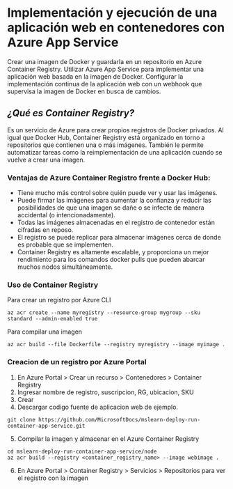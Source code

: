 # Implementación y ejecución de una aplicación web en contenedores con Azure App Service
Crear una imagen de Docker y guardarla en un repositorio en Azure Container Registry. Utilizar Azure App Service para implementar una aplicación web basada en la imagen de Docker. Configurar la implementación continua de la aplicación web con un webhook que supervisa la imagen de Docker en busca de cambios.

## _¿Qué es Container Registry?_
Es un servicio de Azure para crear propios registros de Docker privados. Al igual que Docker Hub, Container Registry está organizado en torno a repositorios que contienen una o más imágenes. También le permite automatizar tareas como la reimplementación de una aplicación cuando se vuelve a crear una imagen. 

### Ventajas de Azure Container Registro frente a Docker Hub:
- Tiene mucho más control sobre quién puede ver y usar las imágenes.
- Puede firmar las imágenes para aumentar la confianza y reducir las posibilidades de que una imagen se dañe o se infecte de manera accidental (o intencionadamente).
- Todas las imágenes almacenadas en el registro de contenedor están cifradas en reposo.
- El registro se puede replicar para almacenar imágenes cerca de donde es probable que se implementen.
- Container Registry es altamente escalable, y proporciona un mejor rendimiento para los comandos docker pulls que pueden abarcar muchos nodos simultáneamente. 

### Uso de Container Registry
Para crear un registro por Azure CLI 
```
az acr create --name myregistry --resource-group mygroup --sku standard --admin-enabled true
```

Para compilar una imagen 
```
az acr build --file Dockerfile --registry myregistry --image myimage .
```

### Creacion de un registro por Azure Portal
1. En Azure Portal > Crear un recurso > Contenedores > Container Registry
2. Ingresar nombre de registro, suscripcion, RG, ubicacion, SKU
3. Crear
4. Descargar codigo fuente de aplicacion web de ejemplo.
```
git clone https://github.com/MicrosoftDocs/mslearn-deploy-run-container-app-service.git
```
5. Compilar la imagen y almacenar en el Azure Container Registry 
```
cd mslearn-deploy-run-container-app-service/node
az acr build --registry <container_registry_name> --image webimage .
```
6. En Azure Portal > Container Registry > Servicios > Repositorios para ver el registro con la imagen 